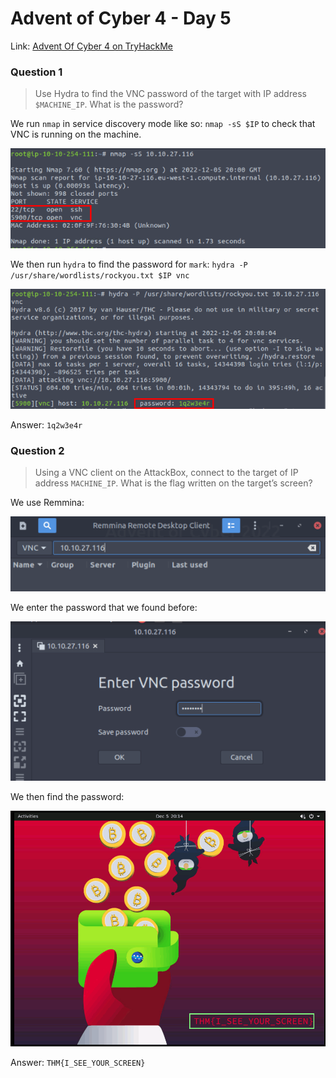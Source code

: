 # Advent of Cyber 4 - Day 5

Link: [Advent Of Cyber 4 on TryHackMe](https://tryhackme.com/room/adventofcyber4)

### Question 1

> Use Hydra to find the VNC password of the target with IP address `$MACHINE_IP`. What is the password?

We run `nmap` in service discovery mode like so: `nmap -sS $IP` to check that VNC is running on the machine.

![](https://github.com/AtomicMaya/knowledge-base/blob/main/writeup_resources/aoc4/day5/1.1.png?raw=true)

We then run `hydra` to find the password for `mark`: `hydra -P /usr/share/wordlists/rockyou.txt $IP vnc`

![](https://github.com/AtomicMaya/knowledge-base/blob/main/writeup_resources/aoc4/day5/1.2.png?raw=true)

Answer: `1q2w3e4r`

### Question 2

> Using a VNC client on the AttackBox, connect to the target of IP address `MACHINE_IP`. What is the flag written on the target’s screen?

We use Remmina:

![](https://github.com/AtomicMaya/knowledge-base/blob/main/writeup_resources/aoc4/day5/2.1.png?raw=true)

We enter the password that we found before:

![](https://github.com/AtomicMaya/knowledge-base/blob/main/writeup_resources/aoc4/day5/2.2.png?raw=true)

We then find the password:

![](https://github.com/AtomicMaya/knowledge-base/blob/main/writeup_resources/aoc4/day5/2.3.png?raw=true)

Answer: `THM{I_SEE_YOUR_SCREEN}`